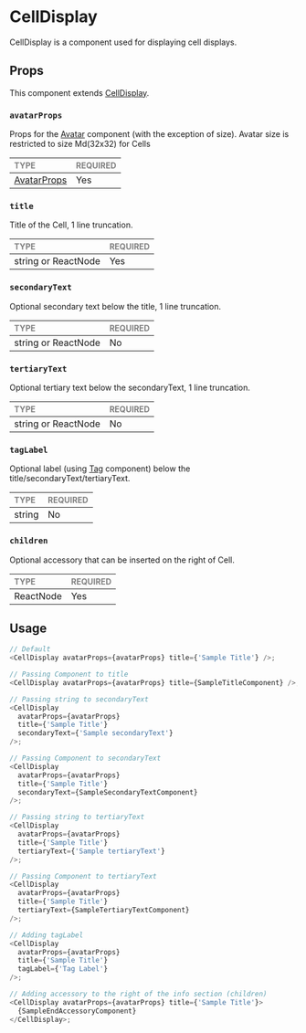 # CellDisplay

CellDisplay is a component used for displaying cell displays.

## Props

This component extends [CellDisplay](../../foundation/CellDisplay/CellDisplay.types.ts#L13).

### `avatarProps`

Props for the [Avatar](../../../../Avatars/Avatar.tsx) component (with the exception of size). Avatar size is restricted to size Md(32x32) for Cells

| <span style="color:gray;font-size:14px">TYPE</span>    | <span style="color:gray;font-size:14px">REQUIRED</span> |
| :----------------------------------------------------- | :------------------------------------------------------ |
| [AvatarProps](../../../../Avatars/Avatar.types.ts#L19) | Yes                                                     |

### `title`

Title of the Cell, 1 line truncation.

| <span style="color:gray;font-size:14px">TYPE</span> | <span style="color:gray;font-size:14px">REQUIRED</span> |
| :-------------------------------------------------- | :------------------------------------------------------ |
| string or ReactNode                                 | Yes                                                     |

### `secondaryText`

Optional secondary text below the title, 1 line truncation.

| <span style="color:gray;font-size:14px">TYPE</span> | <span style="color:gray;font-size:14px">REQUIRED</span> |
| :-------------------------------------------------- | :------------------------------------------------------ |
| string or ReactNode                                 | No                                                      |

### `tertiaryText`

Optional tertiary text below the secondaryText, 1 line truncation.

| <span style="color:gray;font-size:14px">TYPE</span> | <span style="color:gray;font-size:14px">REQUIRED</span> |
| :-------------------------------------------------- | :------------------------------------------------------ |
| string or ReactNode                                 | No                                                      |

### `tagLabel`

Optional label (using [Tag](../../../../Tags/Tag/Tag.tsx) component) below the title/secondaryText/tertiaryText.

| <span style="color:gray;font-size:14px">TYPE</span> | <span style="color:gray;font-size:14px">REQUIRED</span> |
| :-------------------------------------------------- | :------------------------------------------------------ |
| string                                              | No                                                      |

### `children`

Optional accessory that can be inserted on the right of Cell.

| <span style="color:gray;font-size:14px">TYPE</span> | <span style="color:gray;font-size:14px">REQUIRED</span> |
| :-------------------------------------------------- | :------------------------------------------------------ |
| ReactNode                                           | Yes                                                     |

## Usage

```javascript
// Default
<CellDisplay avatarProps={avatarProps} title={'Sample Title'} />;

// Passing Component to title
<CellDisplay avatarProps={avatarProps} title={SampleTitleComponent} />;

// Passing string to secondaryText
<CellDisplay
  avatarProps={avatarProps}
  title={'Sample Title'}
  secondaryText={'Sample secondaryText'}
/>;

// Passing Component to secondaryText
<CellDisplay
  avatarProps={avatarProps}
  title={'Sample Title'}
  secondaryText={SampleSecondaryTextComponent}
/>;

// Passing string to tertiaryText
<CellDisplay
  avatarProps={avatarProps}
  title={'Sample Title'}
  tertiaryText={'Sample tertiaryText'}
/>;

// Passing Component to tertiaryText
<CellDisplay
  avatarProps={avatarProps}
  title={'Sample Title'}
  tertiaryText={SampleTertiaryTextComponent}
/>;

// Adding tagLabel
<CellDisplay
  avatarProps={avatarProps}
  title={'Sample Title'}
  tagLabel={'Tag Label'}
/>;

// Adding accessory to the right of the info section (children)
<CellDisplay avatarProps={avatarProps} title={'Sample Title'}>
  {SampleEndAccessoryComponent}
</CellDisplay>;
```
